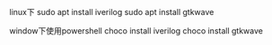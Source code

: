 linux下
sudo apt install iverilog 
sudo apt install gtkwave

window下使用powershell
choco install iverilog
choco install gtkwave

